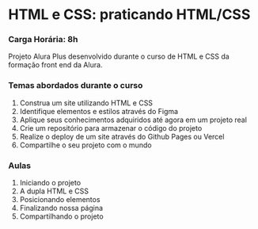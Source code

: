 # HTML e CSS: praticando HTML/CSS

### Carga Horária: 8h

Projeto Alura Plus desenvolvido durante o curso de HTML e CSS da formação front end da Alura.

### Temas abordados durante o curso
1. Construa um site utilizando HTML e CSS
2. Identifique elementos e estilos através do Figma
3. Aplique seus conhecimentos adquiridos até agora em um projeto real
4. Crie um repositório para armazenar o código do projeto
5. Realize o deploy de um site através do Github Pages ou Vercel
6. Compartilhe o seu projeto com o mundo

### Aulas

1. Iniciando o projeto
2. A dupla HTML e CSS
3. Posicionando elementos
4. Finalizando nossa página
5. Compartilhando o projeto
